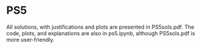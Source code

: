 # PS5
All solutions, with justifications and plots are presented in PS5sols.pdf. 
The code, plots, and explanations are also in ps5.ipynb, although PS5sols.pdf is more user-friendly.
